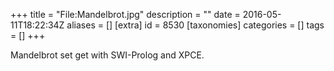 +++
title = "File:Mandelbrot.jpg"
description = ""
date = 2016-05-11T18:22:34Z
aliases = []
[extra]
id = 8530
[taxonomies]
categories = []
tags = []
+++

Mandelbrot set get with SWI-Prolog and XPCE.
